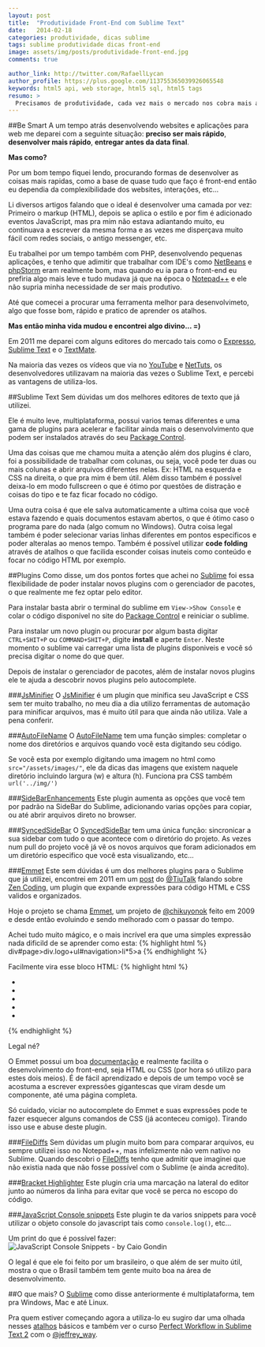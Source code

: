 ```yaml
---
layout: post
title:  "Produtividade Front-End com Sublime Text"
date:   2014-02-18
categories: produtividade, dicas sublime
tags: sublime produtividade dicas front-end
image: assets/img/posts/produtividade-front-end.jpg
comments: true

author_link: http://twitter.com/RafaellLycan
author_profile: https://plus.google.com/113755365039926065548
keywords: html5 api, web storage, html5 sql, html5 tags
resumo: >
  Precisamos de produtividade, cada vez mais o mercado nos cobra mais agilidade no desenvolvimento de aplicações seja front-end ou back-end. Sabia que também é possível ser produtivo no mundo front-end?
---
```

##Be Smart
A um tempo atrás desenvolvendo websites e aplicações para web me deparei com a seguinte situação: **preciso ser mais rápido**, **desenvolver mais rápido**, **entregar antes da data final**.

**Mas como?**

Por um bom tempo fiquei lendo, procurando formas de desenvolver as coisas mais rapidas, como a base de quase tudo que faço é front-end então eu dependia da complexibilidade dos websites, interações, etc...

Li diversos artigos falando que o ideal é desenvolver uma camada por vez:
Primeiro o markup (HTML), depois se aplica o estilo e por fim é adicionado eventos JavaScript, mas pra mim não estava adiantando muito,
eu continuava a escrever da mesma forma e as vezes me disperçava muito fácil com redes sociais, o antigo messenger, etc.

Eu trabalhei por um tempo também com PHP, desenvolvendo pequenas aplicações, e tenho que adimitir que trabalhar com IDE's como [NetBeans](https://netbeans.org/) e [phpStorm](http://www.jetbrains.com/phpstorm/) eram realmente bom, mas quando eu ia para o front-end eu prefiria algo mais leve e tudo mudava já que na época o [Notepad++](http://notepad-plus-plus.org/) e ele não supria minha necessidade de ser mais produtivo.

Até que comecei a procurar uma ferramenta melhor para desenvolvimeto, algo que fosse bom, rápido e pratico de aprender os atalhos.

**Mas então minha vida mudou e encontrei algo divino... =)**

Em 2011 me deparei com alguns editores do mercado tais como o [Expresso](http://macrabbit.com/espresso/), [Sublime Text](http://www.sublimetext.com/) e o [TextMate](http://macromates.com/).

Na maioria das vezes os vídeos que via no [YouTube](https://www.youtube.com/) e [NetTuts](http://net.tutsplus.com), os desenvolvedores utilizavam na maioria das vezes o Sublime Text, e percebi as vantagens de utiliza-los.

##Sublime Text
Sem dúvidas um dos melhores editores de texto que já utilizei.

Ele é muito leve, multiplataforma, possui varios temas diferentes e uma gama de plugins para acelerar e facilitar ainda mais o desenvolvimento que podem ser instalados através do seu [Package Control](https://sublime.wbond.net/installation).

Uma das coisas que me chamou muita a atenção além dos plugins é claro, foi a possibilidade de trabalhar com colunas, ou seja, você pode ter duas ou mais colunas e abrir arquivos diferentes nelas. Ex: HTML na esquerda e CSS na direita, o que pra mim é bem útil. Além disso também é possível deixa-lo em modo fullscreen o que é ótimo por questões de distração e coisas do tipo e te faz ficar focado no código.

Uma outra coisa é que ele salva automaticamente a ultima coisa que você estava fazendo e quais documentos estavam abertos, o que é ótimo caso o programa pare do nada (algo comum no Windows). Outra coisa legal também é poder selecionar varias linhas diferentes em pontos especificos e poder alteralas ao menos tempo. Também é possível utilizar **code folding** através de atalhos o que facilida esconder coisas inuteis como conteúdo e focar no código HTML por exemplo.

##Plugins
Como disse, um dos pontos fortes que achei no [Sublime](http://www.sublimetext.com/) foi essa flexibilidade de poder instalar novos plugins com o gerenciador de pacotes, o que realmente me fez optar pelo editor.

Para instalar basta abrir o terminal do sublime em <code class="code">View->Show Console</code> e colar o código disponível no site do [Package Control](https://sublime.wbond.net/installation) e reiniciar o sublime.

Para instalar um novo plugin ou procurar por algum basta digitar <code class="code">CTRL+SHIT+P</code> ou <code class="code">COMMAND+SHIT+P</code>, digite **install** e aperte <code>Enter</code>. Neste momento o sublime vai carregar uma lista de plugins disponiveis e você só precisa digitar o nome do que quer.

Depois de instalar o gerenciador de pacotes, além de instalar novos plugins ele te ajuda a descobrir novos plugins pelo autocomplete.

###[JsMinifier](https://github.com/cgutierrez/JsMinifier)
O [JsMinifier](https://github.com/cgutierrez/JsMinifier) é um plugin que minifica seu JavaScript e CSS sem ter muito trabalho, no meu dia a dia utilizo ferramentas de automação para minificar arquivos, mas é muito útil para que ainda não utiliza. Vale a pena conferir.

###[AutoFileName](https://github.com/BoundInCode/AutoFileName)
O [AutoFileName](https://github.com/BoundInCode/AutoFileName) tem uma função simples: completar o nome dos diretórios e arquivos quando você esta digitando seu código.

Se você esta por exemplo digitando uma imagem no html como <code class="code">src="/assets/images/"</code>, ele da dicas das imagens que existem naquele diretório incluindo largura (w) e altura (h). Funciona pra CSS também <code class="code">url('../img/')</code>

###[SideBarEnhancements](https://github.com/titoBouzout/SideBarEnhancements)
Este plugin aumenta as opções que você tem por padrão na SideBar do Sublime, adicionando varias opções para copiar, ou até abrir arquivos direto no browser.

###[SyncedSideBar](https://github.com/sobstel/SyncedSideBar)
O [SyncedSideBar](https://github.com/sobstel/SyncedSideBar) tem uma única função: sincronicar a sua sidebar com tudo o que acontece com o diretório do projeto. As vezes num pull do projeto você já vê os novos arquivos que foram adicionados em um diretório especifico que você esta visualizando, etc...

###[Emmet](http://emmet.io/)
Este sem dúvidas é um dos melhores plugins para o Sublime que já utilizei, encontrei em 2011 em um [post](http://blog.thiagobelem.net/zen-coding-criando-html-como-um-ninja/) do [@TiuTalk](https://twitter.com/TiuTalk) falando sobre [Zen Coding](http://en.wikipedia.org/wiki/Zen_Coding), um plugin que expande expressões para código HTML e CSS validos e organizados.

Hoje o projeto se chama [Emmet](http://emmet.io/), um projeto de [@chikuyonok](https://twitter.com/chikuyonok) feito em 2009 e desde então evoluindo e sendo melhorado com o passar do tempo.

Achei tudo muito mágico, e o mais incrível era que uma simples expressão nada dificild de se aprender como esta:
{% highlight html %}
div#page>div.logo+ul#navigation>li*5>a
{% endhighlight %}

Facilmente vira esse bloco HTML:
{% highlight html %}
<div id="page">
        <div class="logo"></div>
        <ul id="navigation">
                <li><a href=""></a></li>
                <li><a href=""></a></li>
                <li><a href=""></a></li>
                <li><a href=""></a></li>
                <li><a href=""></a></li>
        </ul>
</div>
{% endhighlight %}

Legal né?

O Emmet possui um boa [documentação](http://docs.emmet.io/) e realmente facilita o desenvolvimento do front-end, seja HTML ou CSS (por hora só utilizo para estes dois meios). É de fácil aprendizado e depois de um tempo você se acostuma a escrever expressões gigantescas que viram desde um componente, até uma página completa.

Só cuidado, viciar no autocomplete do Emmet e suas expressões pode te fazer esquecer alguns comandos de CSS (já aconteceu comigo). Tirando isso use e abuse deste plugin.

###[FileDiffs](https://github.com/colinta/SublimeFileDiffs)
Sem dúvidas um plugin muito bom para comparar arquivos, eu sempre utilizei isso no Notepad++, mas infelizmente não vem nativo no Sublime. Quando descobri o [FileDiffs](https://github.com/colinta/SublimeFileDiffs) tenho que admitir que imaginei que não existia nada que não fosse possível com o Sublime (e ainda acredito).

###[Bracket Highlighter](https://github.com/facelessuser/BracketHighlighter)
Este plugin cria uma marcação na lateral do editor junto ao números da linha para evitar que você se perca no escopo do código.

###[JavaScript Console snippets](https://github.com/caiogondim/js-console-sublime-snippets)
Este plugin te da varios snippets para você utilizar o objeto console do javascript tais como <code class="code">console.log()</code>, etc...

Um print do que é possível fazer:
![JavaScript Console Snippets - by Caio Gondin](https://camo.githubusercontent.com/148623dfd43f825b4ff417f91d18418cebcce394/68747470733a2f2f7261772e6769746875622e636f6d2f6361696f676f6e64696d2f6a732d636f6e736f6c652d7375626c696d652d736e6970706574732f6d61737465722f736e6970706574732e676966)

O legal é que ele foi feito por um brasileiro, o que além de ser muito útil, mostra o que o Brasil também tem gente muito boa na área de desenvolvimento.

##O que mais?
O [Sublime](http://www.sublimetext.com/) como disse anteriormente é multiplataforma, tem pra Windows, Mac e até Linux.

Pra quem estiver começando agora a utiliza-lo eu sugiro dar uma olhada nesses [atalhos](https://gist.github.com/bjhess/1596897) básicos e também ver o curso [Perfect Workflow in Sublime Text 2](http://courses.tutsplus.com/courses/perfect-workflow-in-sublime-text-2) com o [@jeffrey_way](https://twitter.com/jeffrey_way).